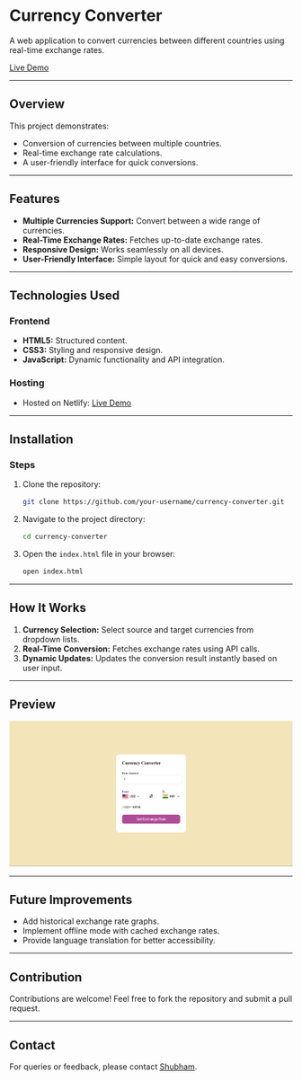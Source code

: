 # Currency Converter

A web application to convert currencies between different countries using real-time exchange rates.

[Live Demo](https://currencyconverter-html-css-javascript.netlify.app/)

---

## Overview
This project demonstrates:
- Conversion of currencies between multiple countries.
- Real-time exchange rate calculations.
- A user-friendly interface for quick conversions.

---

## Features
- **Multiple Currencies Support:** Convert between a wide range of currencies.
- **Real-Time Exchange Rates:** Fetches up-to-date exchange rates.
- **Responsive Design:** Works seamlessly on all devices.
- **User-Friendly Interface:** Simple layout for quick and easy conversions.

---

## Technologies Used

### Frontend
- **HTML5:** Structured content.
- **CSS3:** Styling and responsive design.
- **JavaScript:** Dynamic functionality and API integration.

### Hosting
- Hosted on Netlify: [Live Demo](https://currencyconverter-html-css-javascript.netlify.app/)

---

## Installation

### Steps
1. Clone the repository:
   ```bash
   git clone https://github.com/your-username/currency-converter.git
   ```

2. Navigate to the project directory:
   ```bash
   cd currency-converter
   ```

3. Open the `index.html` file in your browser:
   ```bash
   open index.html
   ```

---

## How It Works
1. **Currency Selection:** Select source and target currencies from dropdown lists.
2. **Real-Time Conversion:** Fetches exchange rates using API calls.
3. **Dynamic Updates:** Updates the conversion result instantly based on user input.

---

## Preview
![Screenshot 1](./Screenshots/ss1.png)

---

## Future Improvements
- Add historical exchange rate graphs.
- Implement offline mode with cached exchange rates.
- Provide language translation for better accessibility.

---

## Contribution
Contributions are welcome! Feel free to fork the repository and submit a pull request.

---

## Contact
For queries or feedback, please contact [Shubham](mailto:shubhamjaishu@gmail.com).
